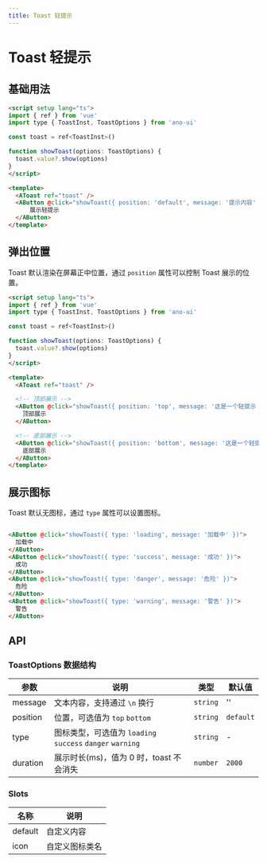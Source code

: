 ```yaml
---
title: Toast 轻提示
---
```


# Toast 轻提示

## 基础用法

```html
<script setup lang="ts">
import { ref } from 'vue'
import type { ToastInst, ToastOptions } from 'ano-ui'

const toast = ref<ToastInst>()

function showToast(options: ToastOptions) {
  toast.value?.show(options)
}
</script>

<template>
  <AToast ref="toast" />
  <AButton @click="showToast({ position: 'default', message: '提示内容' })">
      展示轻提示
  </AButton>
</template>
```

## 弹出位置

Toast 默认渲染在屏幕正中位置，通过 `position` 属性可以控制 Toast 展示的位置。

```html
<script setup lang="ts">
import { ref } from 'vue'
import type { ToastInst, ToastOptions } from 'ano-ui'

const toast = ref<ToastInst>()

function showToast(options: ToastOptions) {
  toast.value?.show(options)
}
</script>

<template>
  <AToast ref="toast" />

  <!-- 顶部展示 -->
  <AButton @click="showToast({ position: 'top', message: '这是一个轻提示 2 秒后消失。' })">
    顶部展示
  </AButton>

  <!-- 底部展示 -->
  <AButton @click="showToast({ position: 'bottom', message: '这是一个轻提示 2 秒后消失。' })">
    底部展示
  </AButton>
</template>
```

## 展示图标

Toast 默认无图标，通过 `type` 属性可以设置图标。

```html

<AButton @click="showToast({ type: 'loading', message: '加载中' })">
  加载中
</AButton>
<AButton @click="showToast({ type: 'success', message: '成功' })">
  成功
</AButton>
<AButton @click="showToast({ type: 'danger', message: '危险' })">
  危险
</AButton>
<AButton @click="showToast({ type: 'warning', message: '警告' })">
  警告
</AButton>
```

## API

### ToastOptions 数据结构

| 参数 | 说明 | 类型 | 默认值 |
| --- | --- | --- | --- |
| message | 文本内容，支持通过 `\n` 换行 | `string` | '' |
| position | 位置，可选值为 `top` `bottom`  | `string` | `default` |
| type | 图标类型，可选值为 `loading` `success` `danger` `warning` | `string` | - |
| duration | 展示时长(ms)，值为 0 时，toast 不会消失 | `number` | `2000` |

### Slots

| 名称 | 说明 |
| --- | --- |
| default | 自定义内容 |
| icon | 自定义图标类名 | `string` | - |
